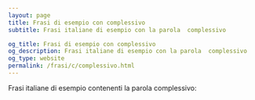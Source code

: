 ```yaml
---
layout: page
title: Frasi di esempio con complessivo 
subtitle: Frasi italiane di esempio con la parola  complessivo

og_title: Frasi di esempio con complessivo 
og_description: Frasi italiane di esempio con la parola  complessivo
og_type: website
permalink: /frasi/c/complessivo.html
---
```


Frasi italiane di esempio contenenti la parola complessivo:


